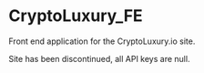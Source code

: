 # CryptoLuxury_FE
Front end application for the CryptoLuxury.io site.

Site has been discontinued, all API keys are null.
